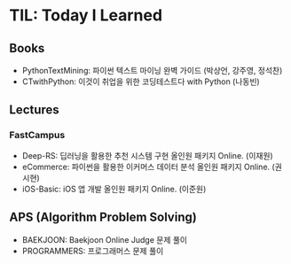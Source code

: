 # TIL: Today I Learned

## Books
- PythonTextMining: 파이썬 텍스트 마이닝 완벽 가이드 (박상언, 강주영, 정석찬)
- CTwithPython: 이것이 취업을 위한 코딩테스트다 with Python (나동빈)

## Lectures
### FastCampus
- Deep-RS: 딥러닝을 활용한 추천 시스템 구현 올인원 패키지 Online. (이재원)
- eCommerce: 파이썬을 활용한 이커머스 데이터 분석 올인원 패키지 Online. (권시현)
- iOS-Basic: iOS 앱 개발 올인원 패키지 Online. (이준원)

## APS (Algorithm Problem Solving)
- BAEKJOON: Baekjoon Online Judge 문제 풀이
- PROGRAMMERS: 프로그래머스 문제 풀이